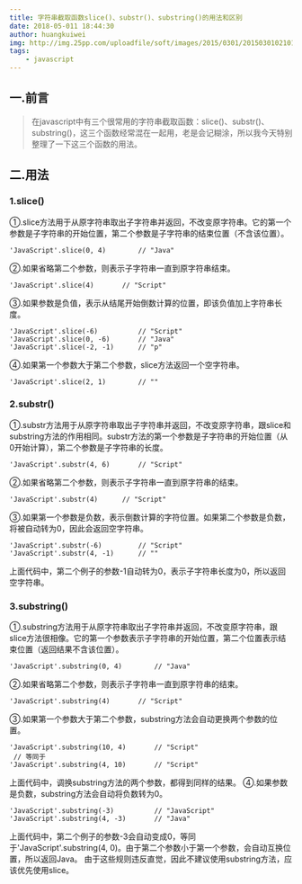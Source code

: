 ```yaml
---
title: 字符串截取函数slice()、substr()、substring()的用法和区别
date: 2018-05-011 18:44:30
author: huangkuiwei
img: http://img.25pp.com/uploadfile/soft/images/2015/0301/20150301021016689.jpg
tags: 
    - javascript
---
```

## 一.前言
> 在javascript中有三个很常用的字符串截取函数：slice()、substr()、substring()，这三个函数经常混在一起用，老是会记糊涂，所以我今天特别整理了一下这三个函数的用法。
## 二.用法
### 1.slice()
①.slice方法用于从原字符串取出子字符串并返回，不改变原字符串。它的第一个参数是子字符串的开始位置，第二个参数是子字符串的结束位置（不含该位置）。
```
'JavaScript'.slice(0, 4)        // "Java"
```
②.如果省略第二个参数，则表示子字符串一直到原字符串结束。
```
'JavaScript'.slice(4)       // "Script"
```
③.如果参数是负值，表示从结尾开始倒数计算的位置，即该负值加上字符串长度。
```
'JavaScript'.slice(-6)          // "Script"
'JavaScript'.slice(0, -6)       // "Java"
'JavaScript'.slice(-2, -1)      // "p"
```
④.如果第一个参数大于第二个参数，slice方法返回一个空字符串。
```
'JavaScript'.slice(2, 1)        // ""
```
### 2.substr()
①.substr方法用于从原字符串取出子字符串并返回，不改变原字符串，跟slice和substring方法的作用相同。substr方法的第一个参数是子字符串的开始位置（从0开始计算），第二个参数是子字符串的长度。
```
'JavaScript'.substr(4, 6)       // "Script"
```
②.如果省略第二个参数，则表示子字符串一直到原字符串的结束。
```
'JavaScript'.substr(4)      // "Script"
```
③.如果第一个参数是负数，表示倒数计算的字符位置。如果第二个参数是负数，将被自动转为0，因此会返回空字符串。
```
'JavaScript'.substr(-6)         // "Script"
'JavaScript'.substr(4, -1)      // ""
```
上面代码中，第二个例子的参数-1自动转为0，表示子字符串长度为0，所以返回空字符串。
### 3.substring()
①.substring方法用于从原字符串取出子字符串并返回，不改变原字符串，跟slice方法很相像。它的第一个参数表示子字符串的开始位置，第二个位置表示结束位置（返回结果不含该位置）。
```
'JavaScript'.substring(0, 4)        // "Java"
```
②.如果省略第二个参数，则表示子字符串一直到原字符串的结束。
```
'JavaScript'.substring(4)       // "Script"
```
③.如果第一个参数大于第二个参数，substring方法会自动更换两个参数的位置。
```
'JavaScript'.substring(10, 4)       // "Script"
 // 等同于
'JavaScript'.substring(4, 10)       // "Script"
```
上面代码中，调换substring方法的两个参数，都得到同样的结果。
④.如果参数是负数，substring方法会自动将负数转为0。
```
'JavaScript'.substring(-3)          // "JavaScript"
'JavaScript'.substring(4, -3)       // "Java"
```
上面代码中，第二个例子的参数-3会自动变成0，等同于'JavaScript'.substring(4, 0)。由于第二个参数小于第一个参数，会自动互换位置，所以返回Java。
由于这些规则违反直觉，因此不建议使用substring方法，应该优先使用slice。